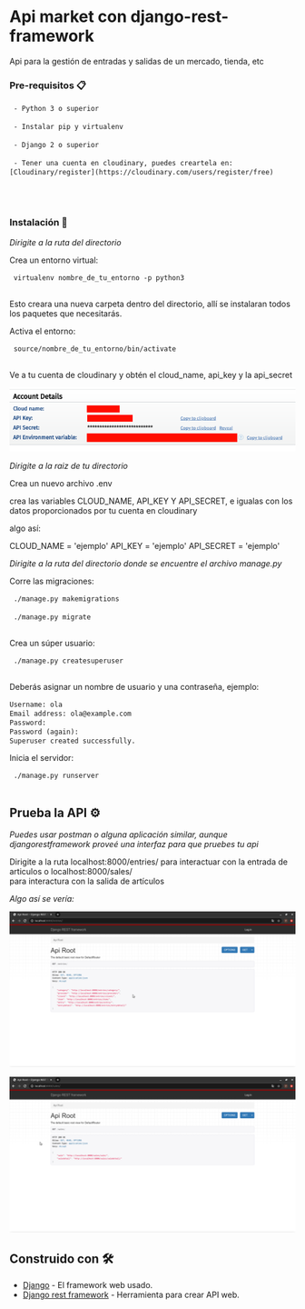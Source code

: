 # Api market con django-rest-framework

 Api para la gestión de entradas y salidas de un mercado, tienda, etc


### Pre-requisitos 📋

```
 - Python 3 o superior

 - Instalar pip y virtualenv

 - Django 2 o superior

 - Tener una cuenta en cloudinary, puedes creartela en: [Cloudinary/register](https://cloudinary.com/users/register/free) 

 


```

### Instalación 🔧

 _Dirigite a la ruta del directorio_

 Crea un entorno virtual:
```
 virtualenv nombre_de_tu_entorno -p python3
 
```
 Esto creara una nueva carpeta dentro del directorio, allí se instalaran todos los paquetes que necesitarás.

 Activa el entorno:
```
 source/nombre_de_tu_entorno/bin/activate
 
```

 Ve a tu cuenta de cloudinary y obtén el cloud_name, api_key y la api_secret

 ![Texto alternativo](images/cloudinary.png "Cloudinary dashboard")

  _Dirigite a la raiz de tu directorio_

 Crea un nuevo archivo .env

 crea las variables CLOUD_NAME, API_KEY Y API_SECRET, e igualas con los datos proporcionados por tu cuenta en cloudinary
  
 algo así:

 CLOUD_NAME = 'ejemplo'
 API_KEY = 'ejemplo'
 API_SECRET = 'ejemplo'
 

 _Dirigite a la ruta del directorio donde se encuentre el archivo manage.py_

 Corre las migraciones:

```
 ./manage.py makemigrations

 ./manage.py migrate
 
```
Crea un súper usuario:

```
 ./manage.py createsuperuser
 
```
 Deberás asignar un nombre de usuario y una contraseña, ejemplo:

    Username: ola
    Email address: ola@example.com
    Password:
    Password (again):
    Superuser created successfully.

 Inicia el servidor:

```
 ./manage.py runserver
 
```

## Prueba la API ⚙️

_Puedes usar postman o alguna aplicación similar, aunque djangorestframework proveé una interfaz para que pruebes tu api_

 Dirigite a la ruta localhost:8000/entries/ para interactuar con la entrada de articulos o localhost:8000/sales/  
 para interactura con la salida de artículos

_Algo así se vería:_

![Texto alternativo](images/apiroot.png "Apiroot entries")

![Texto alternativo](images/apirootsales.png "Apiroot sales")


## Construido con 🛠️

* [Django](https://www.djangoproject.com/) - El framework web usado.
* [Django rest framework](https://www.django-rest-framework.org/) - Herramienta para crear API web.


